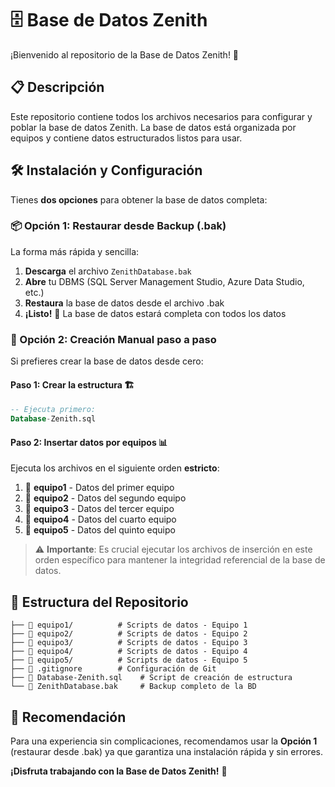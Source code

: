 # 🗄️ Base de Datos Zenith

¡Bienvenido al repositorio de la Base de Datos Zenith! 🚀

## 📋 Descripción

Este repositorio contiene todos los archivos necesarios para configurar y poblar la base de datos Zenith. La base de datos está organizada por equipos y contiene datos estructurados listos para usar.

## 🛠️ Instalación y Configuración

Tienes **dos opciones** para obtener la base de datos completa:

### 📦 Opción 1: Restaurar desde Backup (.bak)

La forma más rápida y sencilla:

1. **Descarga** el archivo `ZenithDatabase.bak`
2. **Abre** tu DBMS (SQL Server Management Studio, Azure Data Studio, etc.)
3. **Restaura** la base de datos desde el archivo .bak
4. **¡Listo!** 🎉 La base de datos estará completa con todos los datos

### 🔧 Opción 2: Creación Manual paso a paso

Si prefieres crear la base de datos desde cero:

#### Paso 1: Crear la estructura 🏗️
```sql
-- Ejecuta primero:
Database-Zenith.sql
```

#### Paso 2: Insertar datos por equipos 📊
Ejecuta los archivos en el siguiente orden **estricto**:

1. 📁 **equipo1** - Datos del primer equipo
2. 📁 **equipo2** - Datos del segundo equipo  
3. 📁 **equipo3** - Datos del tercer equipo
4. 📁 **equipo4** - Datos del cuarto equipo
5. 📁 **equipo5** - Datos del quinto equipo

> ⚠️ **Importante**: Es crucial ejecutar los archivos de inserción en este orden específico para mantener la integridad referencial de la base de datos.

## 📂 Estructura del Repositorio

```
├── 📁 equipo1/          # Scripts de datos - Equipo 1
├── 📁 equipo2/          # Scripts de datos - Equipo 2
├── 📁 equipo3/          # Scripts de datos - Equipo 3
├── 📁 equipo4/          # Scripts de datos - Equipo 4
├── 📁 equipo5/          # Scripts de datos - Equipo 5
├── 📄 .gitignore        # Configuración de Git
├── 📄 Database-Zenith.sql    # Script de creación de estructura
└── 📄 ZenithDatabase.bak     # Backup completo de la BD
```


## 🎯 Recomendación

Para una experiencia sin complicaciones, recomendamos usar la **Opción 1** (restaurar desde .bak) ya que garantiza una instalación rápida y sin errores.


**¡Disfruta trabajando con la Base de Datos Zenith!** 🌟
